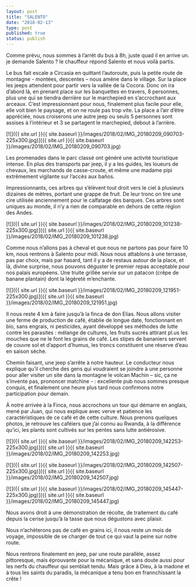 ```yaml
---
layout: post
title: "SALENTO"
date: "2018-02-13"
type: post
published: true
status: publish
---
```


Comme prévu, nous sommes à l’arrêt du bus à 8h, juste quad il en arrive un. je demande Salento ? le chauffeur répond Salento et nous voilà partis.

Le bus fait escale a Circasia en quittant l’autoroute, puis la petite route de montagne - montées, descentes – nous amène dans le village. Sur la place les jeeps attendent pour partir vers la vallée de la Cocora. Donc on ira d’abord là, en prenant place sur les banquettes en travers, 8 personnes, plus une qui se tiendra derrière sur le marchepied en s’accrochant aux arceaux. C’est impressionnant pour nous, finalement plus facile pour elle, elle voit bien le paysage, et on ne roule pas trop vite. La place a l’air d’être appréciée, nous croiserons une autre jeep ou seuls 5 personnes sont assises à l’intérieur et 3 se partagent le marchepied, debout à l’arrière.

[![]({{ site.url }}{{ site.baseurl }}/images/2018/02/IMG_20180209_090703-225x300.jpg)]({{ site.url }}{{ site.baseurl }}/images/2018/02/IMG_20180209_090703.jpg)

Les promenades dans le parc classé ont généré une activité touristique intense. En plus des transports par jeep, il y a les guides, les loueurs de chevaux, les marchands de casse-croute, et même une madame pipi extrêmement vigilante sur l’accès aux baños.

Impressionnants, ces arbres qui s’élèvent tout droit vers le ciel à plusieurs dizaines de mètres, portant une grappe de fruit. De leur tronc on tire une cire utilisée anciennement pour le calfatage des barques. Ces arbres sont uniques au monde, il n’y a rien de comparable en dehors de cette région des Andes.

[![]({{ site.url }}{{ site.baseurl }}/images/2018/02/IMG_20180209_101238-225x300.jpg)]({{ site.url }}{{ site.baseurl }}/images/2018/02/IMG_20180209_101238.jpg)

Comme nous n’allons pas à cheval et que nous ne partons pas pour faire 10 km, nous rentrons à Salento pour midi. Nous nous attablons à une terrasse, pas par choix, mais par hasard, tant il y a de restaus autour de la place, et là, divine surprise, nous pouvons déguster le premier repas acceptable pour nos palais européens. Une truite grillée servie sur un patacon (crêpe de banane plantain) dont la légèreté m’enchante.

[![]({{ site.url }}{{ site.baseurl }}/images/2018/02/IMG_20180209_121951-225x300.jpg)]({{ site.url }}{{ site.baseurl }}/images/2018/02/IMG_20180209_121951.jpg)

Il nous reste 4 km à faire jusqu’à la finca de don Elias. Nous allons visiter une ferme de production de café, établie de longue date, fonctionnant en bio, sans engrais, ni pesticides, ayant développé ses méthodes de lutte contre les parasites : mélange de cultures, les fruits sucrés attirant pl.us les mouches que ne le font les grains de café. Les stipes de bananiers servent de couvre sol et d’apport d’humus, les troncs constituent une réserve d’eau en saison sèche.

Chemin faisant, une jeep s’arrête à notre hauteur. Le conducteur nous explique qu’il cherche des gens qui voudraient se joindre à une personne pour aller visiter un site dans la montagne le volcan Machin – sic, ça ne s’invente pas, prononcer matchine - : excellente pub nous sommes presque conquis, et finalement une heure plus tard nous confirmons notre participation pour demain.

À notre arrivée à la Finca, nous accrochons un tour qui démarre en anglais, mené par Juan, qui nous explique avec verve et patience les caractéristiques de ce café et de cette culture. Nous prenons quelques photos, je retrouve les caféiers que j’ai connu au Rwanda, à la différence qu’ici, les plants sont cultivés sur les pentes sans lutte antiérosive.

[![]({{ site.url }}{{ site.baseurl }}/images/2018/02/IMG_20180209_142253-225x300.jpg)]({{ site.url }}{{ site.baseurl }}/images/2018/02/IMG_20180209_142253.jpg)

[![]({{ site.url }}{{ site.baseurl }}/images/2018/02/IMG_20180209_142507-225x300.jpg)]({{ site.url }}{{ site.baseurl }}/images/2018/02/IMG_20180209_142507.jpg)

[![]({{ site.url }}{{ site.baseurl }}/images/2018/02/IMG_20180209_145447-225x300.jpg)]({{ site.url }}{{ site.baseurl }}/images/2018/02/IMG_20180209_145447.jpg)

Nous avons droit à une démonstration de récolte, de traitement du café depuis la cerise jusqu’à la tasse que nous dégustons avec plaisir.

Nous n’achèterons pas de café en grains ici, il nous reste un mois de voyage, impossible de se charger de tout ce qui vaut la peine sur notre route.

Nous rentrons finalement en jeep, par une route parallèle, assez pittoresque, mais éprouvante pour la mécanique, et sans doute aussi pour les nerfs du chauffeur qui semblait tendu. Mais grâce à Dieu, à la madone et à tous les saints du paradis, la mécanique a tenu bon en frannchissant la crête !
